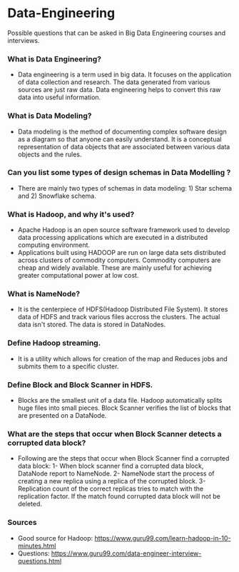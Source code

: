 # Data-Engineering
Possible  questions that can be asked in Big Data Engineering courses and interviews.

### What is Data Engineering?
- Data engineering is a term used in big data. It focuses on the application of data collection and research. The data generated from various sources are just raw data. Data engineering helps to convert this raw data into useful information.

### What is Data Modeling?
- Data modeling is the method of documenting complex software design as a diagram so that anyone can easily understand. It is a conceptual representation of data objects that are associated between various data objects and the rules.

### Can you list some types of design schemas in Data Modelling ?
- There are mainly two types of schemas in data modeling: 1) Star schema and 2) Snowflake schema.

### What is Hadoop, and why it's used?
- Apache Hadoop is an open source software framework used to develop data processing applications which are executed in a distributed computing environment.
- Applications built using HADOOP are run on large data sets distributed across clusters of commodity computers. Commodity computers are cheap and widely available. These are mainly useful for achieving greater computational power at low cost.

### What is NameNode?
 - It is the centerpiece of HDFS(Hadoop Distributed File System). It stores data of HDFS and track various files accross the clusters. The actual data isn't stored. The data is stored in DataNodes.
 
 ### Define Hadoop streaming.
 - It is a utility which allows for creation of the map and Reduces jobs and submits them to a specific cluster.
 
 ### Define Block and Block Scanner in HDFS.
 - Blocks are the smallest unit of a data file. Hadoop automatically splits huge files into small pieces. Block Scanner verifies the list of blocks that are presented on a DataNode.
 
 ### What are the steps that occur when Block Scanner detects a corrupted data block?
 - Following are the steps that occur when Block Scanner find a corrupted data block:
 1- When block scanner find a corrupted data block, DataNode report to NameNode.
 2- NameNode start the process of creating a new replica using a replica of the corrupted block.
 3- Replication count of the correct replicas tries to match with the replication factor. If the match found corrupted data block will not be deleted.
 
 
 ### Sources

-  Good source for Hadoop: https://www.guru99.com/learn-hadoop-in-10-minutes.html
-  Questions: https://www.guru99.com/data-engineer-interview-questions.html
